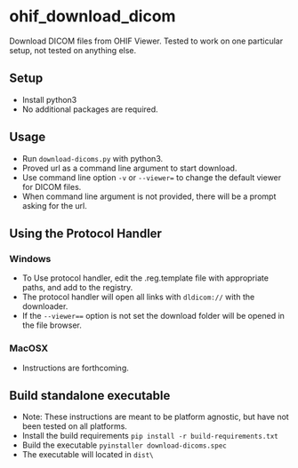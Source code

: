 # ohif_download_dicom
Download DICOM files from OHIF Viewer. Tested to work on one particular setup, not tested on anything else.

## Setup

* Install python3
* No additional packages are required.

## Usage

* Run `download-dicoms.py` with python3.
* Proved url as a command line argument to start download.
* Use command line option `-v` or `--viewer=` to change the default viewer for DICOM files.
* When command line argument is not provided, there will be a prompt asking for the url.

## Using the Protocol Handler

### Windows

* To Use protocol handler, edit the .reg.template file with appropriate paths, and add to the registry.
* The protocol handler will open all links with `dldicom://` with the downloader.
* If the `--viewer==` option is not set the download folder will be opened in the file browser.

### MacOSX

* Instructions are forthcoming.

## Build standalone executable

* Note: These instructions are meant to be platform agnostic, but have not been tested on all platforms.
* Install the build requirements `pip install -r build-requirements.txt`
* Build the executable `pyinstaller download-dicoms.spec`
* The executable will located in `dist\`